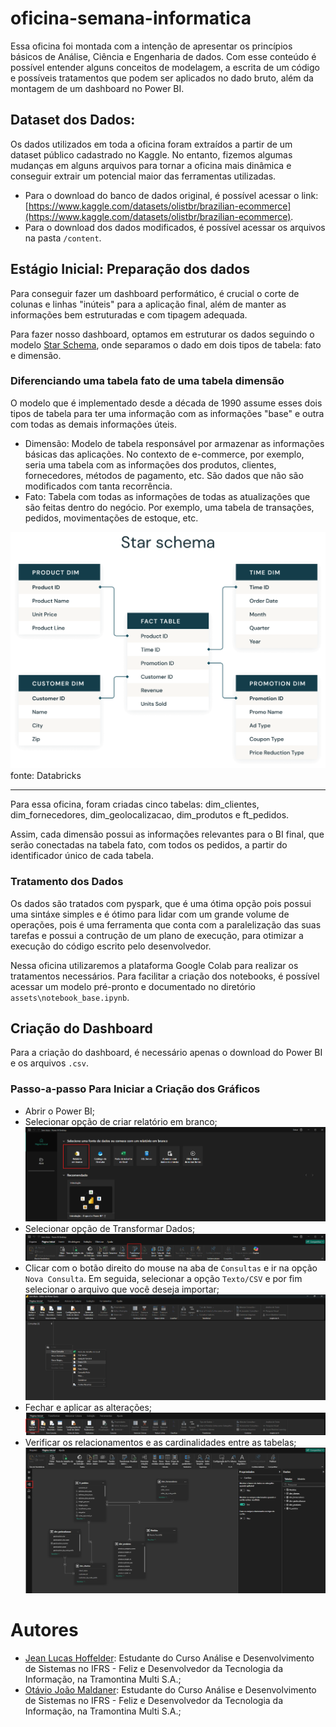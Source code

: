 # oficina-semana-informatica

Essa oficina foi montada com a intenção de apresentar os princípios básicos de Análise, Ciência e Engenharia de dados. Com esse conteúdo é possível entender alguns conceitos de modelagem, a escrita de um código e possíveis tratamentos que podem ser aplicados no dado bruto, além da montagem de um dashboard no Power BI.

## Dataset dos Dados:

Os dados utilizados em toda a oficina foram extraídos a partir de um dataset público cadastrado no Kaggle. No entanto, fizemos algumas mudanças em alguns arquivos para tornar a oficina mais dinâmica e conseguir extrair um potencial maior das ferramentas utilizadas.

- Para o download do banco de dados original, é possível acessar o link: [https://www.kaggle.com/datasets/olistbr/brazilian-ecommerce](https://www.kaggle.com/datasets/olistbr/brazilian-ecommerce).
- Para o download dos dados modificados, é possível acessar os arquivos na pasta `/content`.

## Estágio Inicial: Preparação dos dados

Para conseguir fazer um dashboard performático, é crucial o corte de colunas e linhas "inúteis" para a aplicação final, além de manter as informações bem estruturadas e com tipagem adequada.

Para fazer nosso dashboard, optamos em estruturar os dados seguindo o modelo [Star Schema](https://www.databricks.com/glossary/star-schema), onde separamos o dado em dois tipos de tabela: fato e dimensão.

### Diferenciando uma tabela fato de uma tabela dimensão

O modelo que é implementado desde a década de 1990 assume esses dois tipos de tabela para ter uma informação com as informações "base" e outra com todas as demais informações úteis.

- Dimensão: Modelo de tabela responsável por armazenar as informações básicas das aplicações. No contexto de e-commerce, por exemplo, seria uma tabela com as informações dos produtos, clientes, fornecedores, métodos de pagamento, etc. São dados que não são modificados com tanta recorrência.
- Fato: Tabela com todas as informações de todas as atualizações que são feitas dentro do negócio. Por exemplo, uma tabela de transações, pedidos, movimentações de estoque, etc.

![Star Schema - Exemplo Databricks](assets\star_schema_databricks.png)
fonte: Databricks

<hr>

Para essa oficina, foram criadas cinco tabelas: dim_clientes, dim_fornecedores, dim_geolocalizacao, dim_produtos e ft_pedidos.

Assim, cada dimensão possui as informações relevantes para o BI final, que serão conectadas na tabela fato, com todos os pedidos, a partir do identificador único de cada tabela.

### Tratamento dos Dados

Os dados são tratados com pyspark, que é uma ótima opção pois possui uma sintáxe simples e é ótimo para lidar com um grande volume de operações, pois é uma ferramenta que conta com a paralelização das suas tarefas e possui a contrução de um plano de execução, para otimizar a execução do código escrito pelo desenvolvedor.

Nessa oficina utilizaremos a plataforma Google Colab para realizar os tratamentos necessários. Para facilitar a criação dos notebooks, é possível acessar um modelo pré-pronto e documentado no diretório `assets\notebook_base.ipynb`.

## Criação do Dashboard

Para a criação do dashboard, é necessário apenas o download do Power BI e os arquivos `.csv`.

### Passo-a-passo Para Iniciar a Criação dos Gráficos

- Abrir o Power BI;
- Selecionar opção de criar relatório em branco;
  ![Relatório em Branco](assets\criacao-bi\relatorio-em-branco.png)
- Selecionar opção de Transformar Dados;
  ![Selecionar Transformar Dados](assets\criacao-bi\selecionar-transformar-dados.png)
- Clicar com o botão direito do mouse na aba de `Consultas` e ir na opção `Nova Consulta`. Em seguida, selecionar a opção `Texto/CSV` e por fim selecionar o arquivo que você deseja importar;
  ![Transformar Dados](assets\criacao-bi\transformar-dados.png)
- Fechar e aplicar as alterações;
  ![Fechar e Aplicar](assets\criacao-bi\fechar-aplicar.png)
- Verificar os relacionamentos e as cardinalidades entre as tabelas;
  ![Exibição Modelo Semântico](assets\criacao-bi\exibicao-modelo-semantico.png)

# Autores

- [Jean Lucas Hoffelder](https://www.instagram.com/jeanlucashoffelder?utm_source=ig_web_button_share_sheet&igsh=ZDNlZDc0MzIxNw==): Estudante do Curso Análise e Desenvolvimento de Sistemas no IFRS - Feliz e Desenvolvedor da Tecnologia da Informação, na Tramontina Multi S.A.;
- [Otávio João Maldaner](https://www.instagram.com/otavio.maldaner?igsh=NXk5Z3p1eDFoaXhi&utm_source=qr): Estudante do Curso Análise e Desenvolvimento de Sistemas no IFRS - Feliz e Desenvolvedor da Tecnologia da Informação, na Tramontina Multi S.A.;
